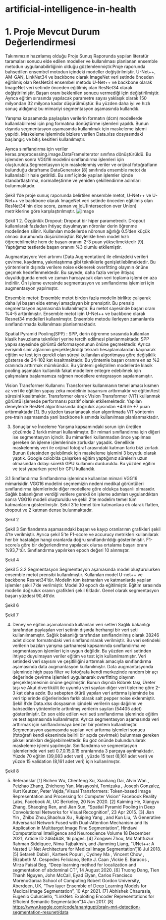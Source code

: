 # artificial-intelligence-in-health
# 1.	Proje Mevcut Durum Değerlendirmesi

 Takımımızın hazırlamış olduğu Proje Sunuş Raporunda yapılan literatür taramaları sonucu elde edilen modeller ve kullanılması planlanan ensemble metodun uygulanabilirliğinin olduğu gözlemlenmiştir.Proje raporunda bahsedilen ensembel motodun içindeki modeller değiştirilmiştir. U-Net++, AM-GAN, LinkNet34 ve backbone olarak ImageNet veri setinde önceden eğitilmiş olan ResNet34 ensembel metodu U-Net++ ve backbone olarak ImageNet veri setinde önceden eğitilmiş olan ResNet34 olarak değiştirilmiştir. Başarı oranı beklenilen sonucu vermediği için değiştirilmiştir. Ayrıca eğitim sırasında yapılacak parametre sayısı yaklaşık olarak 150 milyondan 32 milyona kadar düşürülmüştür. Bu yüzden daha iyi ve hızlı sonuç aldığımız bu mimariyi segmentasyon aşamasında kullandık.

 Yarışma kapsamında paylaşılan verilerin formatın (dcm) modellerde kullanılabilmesi için png formatına dönüştürme işlemleri yapıldı. Bunun dışında segmentasyon aşamasında kullanılmak için maskeleme işlemi yapıldı. Maskeleme işleminde bizlere verilen Data.xlss dosyasındaki başlangıç ve bitiş kesitleri kullanılmıştır.

 Ayrıca sınıflandırma için veriler keras.preprocessing.image.DataFrameIterator sınıfına dönüştürüldü. Bu işlemden sonra VGG16 modelini sınıflandırma işlemleri için oluşturuldu.Segmentasyon için maskelenmiş veriler ve orijinal fotoğrafların bulunduğu dataframe DataGenerator [8] sınıfında ensemble metot da kullanılabilir hale getirildi. Bu sınıf içinde yapılan işlemler içinde standartlaştırma, normalleştirme ve yeniden şekillendirme adımları bulunmaktadır.

 Şekil 1’de proje sunuş raporunda belirtilen ensemble metot, U-Net++ ve U-Net++ ve backbone olarak ImageNet veri setinde önceden eğitilmiş olan ResNet34’nin dice score, zaman ve IoU(Intersection over Union) metriklerine göre karşılaştırılmıştır.
![image](https://user-images.githubusercontent.com/71135791/192837273-37824671-2c37-4935-82ed-52cd46a4ce8f.png)

Şekil 1
2.	Özgünlük
Dropout: Dropout bir hiper parametredir. Dropout kullanılarak fazladan ihtiyaç duyulmayan nöronlar derin öğrenme modelinden silinir. Kullanılan modellerde nöronun ağırlığı 0.5’den küçük olması durumunda düşürülmüştür. Böylelikle hem model hızlı öğrenebilmekte hem de başarı oranını 2-3 puan yükseltmektedir [9]. Yaptığımız testlerde başarı oranını %3 olumlu etkilemiştir.

Augmantasyon: Veri artırımı (Data Augmentation) ile elimizdeki verileri çevirme, kaydırma, yakınlaştırma gibi tekniklerle genişletilebilmektedir. Bu yöntemlerin dışında verilere noise eklenerek overfitting olayının önüne geçmek hedeflenmektedir. Bu sayede, daha fazla veriye ihtiyaç duyulduğunda emek ve zaman harcayacak olan veri toplama işlemi en aza indirilir. Ön işleme evresinde segmentasyon ve sınıflandırma işlemleri için augmentasyon yapılmıştır.
 
Ensemble metot: Ensemble metot birden fazla modelin birlikte çalışarak daha iyi başarı elde etmeyi amaçlayan bir prensiptir. Bu prensip segmentasyon aşamasında kullanılmıştır. Bu metot sayesinde başarı oranı %4-5 arttırılmıştır. Ensemble metot için U-Net++ ve backbone olarak Resnet34 modelleri kullanılmıştır. Ensemble metodu ilerleyen zamanlarda sınıflandırmada kullanılması planlanmaktadır.

Spatial Pyramid Pooling(SPP) : SPP, derin öğrenme sırasında kullanılan klasik havuzlama teknikleri yerine tercih edilmesi planlanmaktadır. SPP yapısı sayesinde görüntü deformasyonunun önüne geçmektedir. Ayrıca evrişimli sinir ağlarının gerçekleştirdiği tekrarlı hesaplamalardan kaçınarak eğitim ve test için gerekli olan süreyi kullanılan algoritmaya göre değişiklik gösterse de 24-102 kat kısaltmaktadır. Bu yöntemle başarı oranını en az %2 oranında arttırmak mümkündür. Bu yöntemi geliştirilen modellerde klasik pooling aşamaları kullanıldı fakat modellere entegre edebilmek için çalışmalara başlamamıza rağmen modellere entegrasyon sapılamamıştır.

Vision Transformer Kullanımı: Transformer kullanmanın temel amacı kısmen az veri ile eğitilen yapay zeka modelinin başarısını arttırmaktır ve eğitim/test süresini kısaltmaktır. Transformer olarak Vision Transformer (ViT) kullanmak görüntü işlemede performansı pozitif olarak etkilemektedir. Yapılan deneylerde ResNet algoritmasında doğruluk açısından +4.6 ile
+7 puan arttırmaktadır [1]. Bu yüzden tasarlanacak olan algoritmada ViT yöntemin pre-train aşamasında yani backbone kısmında kullanılması planlanmaktadır.

3.	Sonuçlar ve İnceleme
Yarışma kapsamındaki sorun için üretilen çözümde 2 farklı mimari kullanılmıştır. Bir mimari sınıflandırma için diğeri ise segmentasyon içindir. Bu mimarileri kullanmadan önce yapılması gereken ön işleme işlemlerinde zorluklar yaşadık. Genellikle maskelenmiş veri ile orijinal fotoğraf arasındaki katman farkı bizi zorladı. Bunun üstesinden gelebilmek için maskeleme işlemini 3 boyutlu olarak yaptık. Google colob’da çalışırken eğitim yaptığımız sürelerin uzun olmasından dolayı sürekli GPU kullanımı durduruldu. Bu yüzden eğitim ve test yaparken yerel bir GPU kullandık.

3.1	Sınıflandırma
Sınıflandırma işleminde kullanılan mimari VGG16 mimarisidir. VGG16 modelini seçmemizin nedeni medikal görüntüleri sınıflandırma işlemlerinde diğer modellere göre oldukça başarılı olmasıdır. Sağlık bakanlığının verdiği verilere gerekli ön işleme adımları uygulandıktan sonra VGG16 modeli oluşturuldu ve şekil 2’te modelim temel tüm katmanlarını gösterilmiştir. Şekil 3’te temel tüm katmanlara ek olarak flatten, dropout ve 2 katman dense bulunmaktadır.
 

 

Şekil 2
 

 
Şekil 3
Sınıflandırma aşamasındaki başarı ve kayıp oranlarının grafikleri şekil 4’te verilmiştir.
Ayrıca şekil 5’te F1-score ve accurucy metrikleri kullanılarak her bir hastalığın hangi oranlarda doğru sınıflandırıldığı gösterilmiştir. F1-score’a göre bir değerlendirme yapılacak olursa ortalama başarı oranı %93,7’tür. Sınıflandırma yapılırken epoch değeri 10 alınmıştır.
 
Şekil 4
 








Şekil 5
3.2	Segmentasyon
Segmentasyon aşamasında model oluşturulurken ensemble metot prensibi
kullanılmıştır. Kullanılan model U-net++ ve backbone Resnet34’tür. Modelin tüm katmanları ve katmanlarda yapılan işlemler şekil 7’de verilmiştir. Model 30 epoch da eğitilmiştir. Eğitim sırasında modelin doğruluk oranın grafikleri şekil 6’dadır. Genel olarak segmentasyon başarı yüzdesi 90,46’dır.
 
Şekil 6
 

 

 

Şekil 7
 
4.	Deney ve eğitim aşamalarında kullanılan veri setleri
Sağlık bakanlığı tarafından paylaşılan veri setinin dışında herhangi bir veri seti kullanılmamıştır. Sağlık bakanlığı tarafından sınıflandırılmış olarak 38246 adet dicom formatındaki veri sınıflandırılarak verilmiştir. Bu veri setindeki verilerin bazıları yarışma şartnamesi kapsamında sınıflandırma ve segmentasyon işlemleri için uygun değildir. Bu yüzden veri setinden ihtiyaç duyulmayan veriler eğitim ve test için kullanılmamıştır. Veri setindeki veri sayısını ve çeşitliliğini arttırmak amacıyla sınıflandırma aşamasında data augmantasyon kullanılmıştır. Data augmantasyonda işleminde high pass filter ve fotoğrafa kendi merkezinde random bir açı değerinde çevirme işlemleri uygulanarak overfitting olayının gerçekleşmesinin önüne geçilmiştir. Bunun dışında Böbrek taşı, Üreter taşı ve Akut divertikülit ile uyumlu veri sayıları diğer veri tiplerine göre 2-3 kat daha azdır. Bu sebepten ötürü yapılan veri arttırma işleminde bu veri tiplerinde diğerlerinden farklı olarak salt pepper noise eklenmiştir. Şekil 8’de Data.xlss dosyasının içindeki verilerin sayı dağılımı ve bahsedilen yöntemlerle arttırılmış verilerin sayıları (54405 adet) gösterilmiştir. En son elde edilen veri seti sınıflandırma işleminde eğitim ve test aşamasında kullanılmıştır. Ayrıca segmentasyon aşamasında veri arttırmak için sınıflandırmaya benzer bir yöntem kullanılmıştır. Segmentasyon aşamasında yapılan veri arttırma işlemleri sonucu (fotoğrafı kendi ekseninde belirli bir açıda çevirmek) bulunması gereken piksel aralıkları değişebilmektedir. Bu göz önünde bulundurularak maskeleme işlemi yapılmıştır. Sınıflandırma ve segmentasyon işlemlerinde veri seti 0.7,0.15,0.15 oranlarında 3 parçaya ayrılmaktadır. Yüzde 70 eğitim (39,083 adet veri) , yüzde 15 test (8,161 adet veri) ve yüzde 15 validation (8,161 adet veri) için kullanılmıştır.

Şekil 8
 
5.	Referanslar
[1]	Bichen Wu, Chenfeng Xu, Xiaoliang Dai, Alvin Wan , Peizhao Zhang, Zhicheng Yan, Masayoshi, Tomizuka , Joseph Gonzalez, Kurt Keutzer, Peter Vajda,”Visual Transformers: Token-based Image Representation and Processing for Computer Vision” Facebook Reality Labs, Facebook AI, UC Berkeley, 20 Nov 2020.
[2]	Kaiming He, Xiangyu Zhang, Shaoqing Ren, and Jian Sun, ”Spatial Pyramid Pooling in Deep Convolutional Networks for Visual Recognition”, 23 Apr 2015.
[3]	Jian Yin , Zhibo Zhou,Shaohua Xu , Ruiping Yang , and Kun Liu, “A Generative Adversarial Network Fused with Dual-Attention Mechanism and Its Application in Multitarget Image Fine Segmentation”, Hindawi Computational Intelligence and Neuroscience Volume 18 December 2021, Article ID 2464648, 16 pages.
[4]	Zongwei Zhou, Md Mahfuzur Rahman Siddiquee, Nima Tajbakhsh, and Jianming Liang, “UNet++: A Nested U-Net Architecture for Medical Image Segmentation”,18 Jul 2018.
[5]	Setareh Dabiri , Karteek Popuri , Cydney Ma , Vincent Chow , Elizabeth M. Cespedes Feliciano, Bette J. Caan ,Vickie E. Baracos , Mirza Faisal Beg, “Deep learning method for localization and segmentation of abdominal CT”, 14 August 2020.
[6]	Truong Dang, Tien Thanh Nguyen, John McCall, Eyad Elyan, Carlos Francisco MorenoGarcıa School of Computing Robert Gordon University, Aberdeen, UK, “Two layer Ensemble of Deep Learning Models for Medical Image Segmentation”, 10 Apr 2021.
[7]	Abhishek Chaurasia, Eugenio Culurciello, “LinkNet: Exploiting Encoder Representations for Efficient Semantic Segmentation”,14 Jun 2017.
[8]	https://www.kaggle.com/code/anantgupt/brain-mri-detection-segmentation-resunet/data
